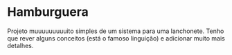 # Hamburguera
Projeto muuuuuuuuuito simples de um sistema para uma lanchonete. Tenho que rever alguns conceitos (está o famoso linguição)  e adicionar muito mais detalhes.
